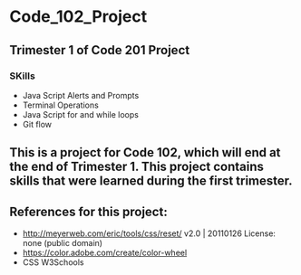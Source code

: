 # Code_102_Project
## Trimester 1 of Code 201 Project 
### SKills

- Java Script Alerts and Prompts 
- Terminal Operations 
- Java Script for and while loops 
- Git flow

## This is a project for Code 102, which will end at the end of Trimester 1. This project contains skills that were learned during the first trimester.
## References for this project:
- http://meyerweb.com/eric/tools/css/reset/ 
   v2.0 | 20110126 License: none (public domain)
- https://color.adobe.com/create/color-wheel
- CSS W3Schools 
